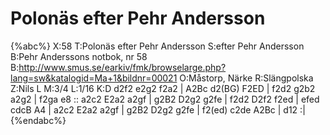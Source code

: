 # Polonäs efter Pehr Andersson

{%abc%}
X:58
T:Polonäs efter Pehr Andersson
S:efter Pehr Andersson
B:Pehr Anderssons notbok, nr 58
B:http://www.smus.se/earkiv/fmk/browselarge.php?lang=sw&katalogid=Ma+1&bildnr=00021
O:Måstorp, Närke
R:Slängpolska
Z:Nils L
M:3/4
L:1/16
K:D
d2f2 e2g2 f2a2 | A2Bc d2(BG) F2ED | f2d2 g2b2 a2g2 | f2ga e8 ::
a2c2 E2a2 a2gf | g2B2 D2g2 g2fe | f2d2 D2f2 f2ed | efed cdcB A4 |
a2c2 E2a2 a2gf | g2B2 D2g2 g2fe | f2(ed) c2de A2Bc | d12 :|
{%endabc%}
